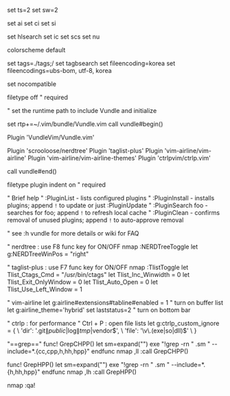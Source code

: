 set ts=2
set sw=2

set ai
set ci
set si

set hlsearch
set ic
set scs
set nu

colorscheme default

set tags=./tags;/
set tagbsearch
set fileencoding=korea
set fileencodings=ubs-bom, utf-8, korea

set nocompatible

filetype off    " required

" set the runtime path to include Vundle and initialize 

set rtp+=~/.vim/bundle/Vundle.vim 
call vundle#begin() 

Plugin 'VundleVim/Vundle.vim' 

Plugin 'scrooloose/nerdtree'
Plugin 'taglist-plus'
Plugin 'vim-airline/vim-airline'
Plugin 'vim-airline/vim-airline-themes'
Plugin 'ctrlpvim/ctrlp.vim'

call vundle#end()

filetype plugin indent on    " required 

" Brief help 
" :PluginList       - lists configured plugins 
" :PluginInstall    - installs plugins; append `!` to update or just :PluginUpdate 
" :PluginSearch foo - searches for foo; append `!` to refresh local cache 
" :PluginClean      - confirms removal of unused plugins; append `!` to auto-approve removal 

" see :h vundle for more details or wiki for FAQ 

" nerdtree : use F8 func key for ON/OFF
nmap <F8> :NERDTreeToggle<CR> 
let g:NERDTreeWinPos = "right"

" taglist-plus : use F7 func key for ON/OFF
nmap <F7> :TlistToggle<CR> 
let Tlist_Ctags_Cmd = "/usr/bin/ctags" 
let Tlist_Inc_Winwidth = 0 
let Tlist_Exit_OnlyWindow = 0 
let Tlist_Auto_Open = 0 
let Tlist_Use_Left_Window = 1 

" vim-airline
let g:airline#extensions#tabline#enabled = 1 " turn on buffer list 
let g:airline_theme='hybrid' 
set laststatus=2 " turn on bottom bar 

" ctrlp : for performance
" Ctrl + P : open file lists
let g:ctrlp_custom_ignore = { 
  \ 'dir':  '\.git$\|public$\|log$\|tmp$\|vendor$', 
  \ 'file': '\v\.(exe|so|dll)$' 
\ }


"==grep=="
func! GrepCHPP()
  let sm=expand("<cword>")
  exe "!grep -rn " .sm " --include=*.{cc,cpp,h,hh,hpp}"
endfunc
nmap ,ll :call GrepCHPP() <CR>

func! GrepHPP()
  let sm=expand("<cword>")
  exe "!grep -rn " .sm " --include=*.{h,hh,hpp}"
endfunc
nmap ,lh :call GrepHPP() <CR>

nmap <F4> :qa!<CR>